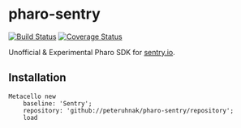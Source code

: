 # pharo-sentry
[![Build Status][travis-badge]](travis)
[![Coverage Status][coveralls-badge]](coveralls)

Unofficial & Experimental Pharo SDK for [sentry.io](https://docs.sentry.io/clientdev/).

## Installation

```smalltalk
Metacello new
	baseline: 'Sentry';
	repository: 'github://peteruhnak/pharo-sentry/repository';
	load
```

[travis-badge]: https://travis-ci.org/peteruhnak/pharo-sentry.svg?branch=master
[travis]: https://travis-ci.org/peteruhnak/pharo-sentry
[coveralls-badge]: https://coveralls.io/repos/github/peteruhnak/pharo-sentry/badge.svg?branch=master
[coveralls]: https://coveralls.io/github/peteruhnak/pharo-sentry?branch=master
